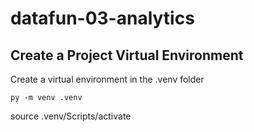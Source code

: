 # datafun-03-analytics

## Create a Project Virtual Environment

Create a virtual environment in the .venv folder
```shell- git bash
py -m venv .venv
```
source .venv/Scripts/activate

